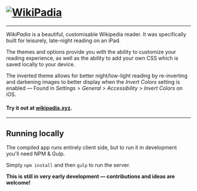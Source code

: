 # [![WikiPadia](http://res.cloudinary.com/rowanhogan/image/upload/c_scale,w_240/v1442544833/logo_sadlam.png)](http://wikipadia.xyz)

---

_WikiPadia_ is a beautiful, customisable Wikipedia reader. It was specifically built for leisurely, late-night reading on an iPad.

The themes and options provide you with the ability to customize your reading experience, as well as the ability to add your own CSS which is saved locally to your device.

The inverted theme allows for better night/low-light reading by re-inverting and darkening images to better display when the _Invert Colors_ setting is enabled — Found in _Settings > General > Accessibility > Invert Colors_ on iOS.

#### Try it out at [wikipadia.xyz](http://wikipadia.xyz).

---

## Running locally

The compiled app runs entirely client side, but to run it in development you'll need NPM & Gulp.

Simply `npm install` and then `gulp` to run the server.

**This is still in very early development — contributions and ideas are welcome!**
